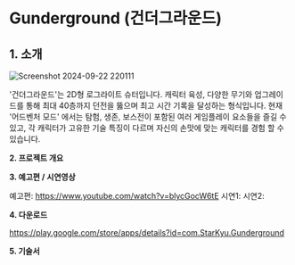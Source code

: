 # Gunderground (건더그라운드)

## **1. 소개**

![Screenshot 2024-09-22 220111](https://github.com/user-attachments/assets/cd902359-bbfb-4599-87c3-419410899769)


'건더그라운드'는 2D형 로그라이트 슈터입니다. 
캐릭터 육성, 다양한 무기와 업그레이드를 통해 최대 40층까지 던전을 뚫으며 최고 시간 기록을 달성하는 형식입니다. 
현재 '어드벤처 모드' 에서는 탐험, 생존, 보스전이 포함된 여러 게임플레이 요소들을 즐길 수 있고, 각 캐릭터가 고유한 기술 특징이 다르며 자신의 손맛에 맞는 캐릭터를 경험 할 수 있습니다.

**2. 프로젝트 개요**

**3. 예고편 / 시연영상**

예고편: https://www.youtube.com/watch?v=blycGocW6tE
시연1: 
시연2:

**4. 다운로드**

https://play.google.com/store/apps/details?id=com.StarKyu.Gunderground

**5. 기술서**
